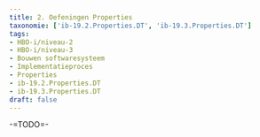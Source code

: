 ```yaml
---
title: 2. Oefeningen Properties
taxonomie: ['ib-19.2.Properties.DT', 'ib-19.3.Properties.DT']
tags:
- HBO-i/niveau-2
- HBO-i/niveau-3
- Bouwen softwaresysteem
- Implementatieproces
- Properties
- ib-19.2.Properties.DT
- ib-19.3.Properties.DT
draft: false
---
```


-=TODO=-
